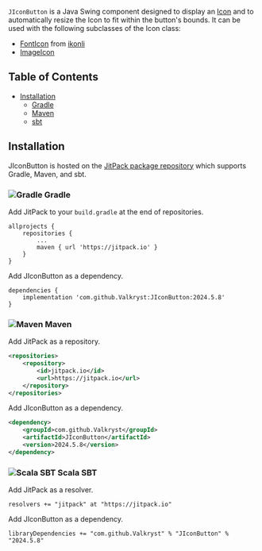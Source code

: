 `JIconButton` is a Java Swing component designed to display an [Icon](https://docs.oracle.com/en/java/javase/24/docs/api/java.desktop/javax/swing/Icon.html)
and to automatically resize the Icon to fit within the button's bounds. It can be used with the following subclasses of
the Icon class:

* [FontIcon](https://github.com/kordamp/ikonli/blob/master/core/ikonli-swing/src/main/java/org/kordamp/ikonli/swing/FontIcon.java) from [ikonli](https://github.com/kordamp/ikonli)
* [ImageIcon](https://docs.oracle.com/en/java/javase/24/docs/api/java.desktop/javax/swing/ImageIcon.html)

## Table of Contents

* [Installation](https://github.com/Valkryst/JIconButton#installation)
    * [Gradle](https://github.com/Valkryst/JIconButton#-gradle)
    * [Maven](https://github.com/Valkryst/JIconButton#-maven)
    * [sbt](https://github.com/Valkryst/JIconButton#-scala-sbt)

## Installation

JIconButton is hosted on the [JitPack package repository](https://jitpack.io/#Valkryst/JIconButton)
which supports Gradle, Maven, and sbt.

### ![Gradle](https://i.imgur.com/qtc6bXq.png?1) Gradle

Add JitPack to your `build.gradle` at the end of repositories.

```
allprojects {
	repositories {
		...
		maven { url 'https://jitpack.io' }
	}
}
```

Add JIconButton as a dependency.

```
dependencies {
	implementation 'com.github.Valkryst:JIconButton:2024.5.8'
}
```

### ![Maven](https://i.imgur.com/2TZzobp.png?1) Maven

Add JitPack as a repository.

``` xml
<repositories>
    <repository>
        <id>jitpack.io</id>
        <url>https://jitpack.io</url>
    </repository>
</repositories>
```
Add JIconButton as a dependency.

```xml
<dependency>
    <groupId>com.github.Valkryst</groupId>
    <artifactId>JIconButton</artifactId>
    <version>2024.5.8</version>
</dependency>
```

### ![Scala SBT](https://i.imgur.com/Nqv3mVd.png?1) Scala SBT

Add JitPack as a resolver.

```
resolvers += "jitpack" at "https://jitpack.io"
```

Add JIconButton as a dependency.

```
libraryDependencies += "com.github.Valkryst" % "JIconButton" % "2024.5.8"
```
